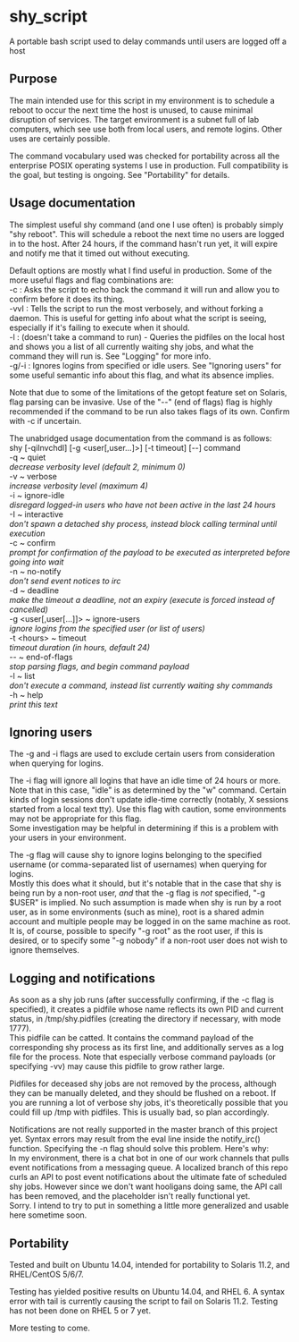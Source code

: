 # shy_script
A portable bash script used to delay commands until users are logged off a host

## Purpose
The main intended use for this script in my environment is to schedule a reboot to occur the next time the host is unused, to cause minimal disruption of services. The target environment is a subnet full of lab computers, which see use both from local users, and remote logins. Other uses are certainly possible.

The command vocabulary used was checked for portability across all the enterprise POSIX operating systems I use in production. Full compatibility is the goal, but testing is ongoing. See "Portability" for details.

## Usage documentation
The simplest useful shy command (and one I use often) is probably simply "shy reboot". This will schedule a reboot the next time no users are logged in to the host. After 24 hours, if the command hasn't run yet, it will expire and notify me that it timed out without executing.

Default options are mostly what I find useful in production. Some of the more useful flags and flag combinations are:  
-c : Asks the script to echo back the command it will run and allow you to confirm before it does its thing.  
-vvI : Tells the script to run the most verbosely, and without forking a daemon. This is useful for getting info about what the script is seeing, especially if it's failing to execute when it should.  
-l : (doesn't take a command to run) - Queries the pidfiles on the local host and shows you a list of all currently waiting shy jobs, and what the command they will run is. See "Logging" for more info.  
-g/-i : Ignores logins from specified or idle users. See "Ignoring users" for some useful semantic info about this flag, and what its absence implies.

Note that due to some of the limitations of the getopt feature set on Solaris, flag parsing can be invasive. Use of the "--" (end of flags) flag is highly recommended if the command to be run also takes flags of its own. Confirm with -c if uncertain.

The unabridged usage documentation from the command is as follows:  
shy [-qiInvchdl] [-g \<user[,user...]\>] [-t timeout] [--] command  
-q ~ quiet  
 *decrease verbosity level (default 2, minimum 0)*  
-v ~ verbose  
*increase verbosity level (maximum 4)*  
-i ~ ignore-idle  
*disregard logged-in users who have not been active in the last 24 hours*  
-I ~ interactive  
*don't spawn a detached shy process, instead block calling terminal until execution*  
-c ~ confirm  
*prompt for confirmation of the payload to be executed as interpreted before going into wait*  
-n ~ no-notify  
*don't send event notices to irc*  
-d ~ deadline  
*make the timeout a deadline, not an expiry (execute is forced instead of cancelled)*  
-g \<user[,user[...]]\> ~ ignore-users  
*ignore logins from the specified user (or list of users)*  
-t \<hours\> ~ timeout  
*timeout duration (in hours, default 24)*  
-- ~ end-of-flags  
*stop parsing flags, and begin command payload*  
-l ~ list  
*don't execute a command, instead list currently waiting shy commands*  
-h ~ help  
*print this text*

## Ignoring users
The -g and -i flags are used to exclude certain users from consideration when querying for logins.

The -i flag will ignore all logins that have an idle time of 24 hours or more. Note that in this case, "idle" is as determined by the "w" command. Certain kinds of login sessions don't update idle-time correctly (notably, X sessions started from a local text tty). Use this flag with caution, some environments may not be appropriate for this flag.  
Some investigation may be helpful in determining if this is a problem with your users in your environment.

The -g flag will cause shy to ignore logins belonging to the specified username (or comma-separated list of usernames) when querying for logins.  
Mostly this does what it should, but it's notable that in the case that shy is being run by a non-root user, *and* that the -g flag is *not* specified, "-g $USER" is implied. No such assumption is made when shy is run by a root user, as in some environments (such as mine), root is a shared admin account and multiple people may be logged in on the same machine as root.  
It is, of course, possible to specify "-g root" as the root user, if this is desired, or to specify some "-g nobody" if a non-root user does not wish to ignore themselves.

## Logging and notifications
As soon as a shy job runs (after successfully confirming, if the -c flag is specified), it creates a pidfile whose name reflects its own PID and current status, in /tmp/shy.pidfiles (creating the directory if necessary, with mode 1777).  
This pidfile can be catted. It contains the command payload of the corresponding shy process as its first line, and additionally serves as a log file for the process. Note that especially verbose command payloads (or specifying -vv) may cause this pidfile to grow rather large.

Pidfiles for deceased shy jobs are not removed by the process, although they can be manually deleted, and they should be flushed on a reboot. If you are running a lot of verbose shy jobs, it's theoretically possible that you could fill up /tmp with pidfiles. This is usually bad, so plan accordingly.

Notifications are not really supported in the master branch of this project yet. Syntax errors may result from the eval line inside the notify_irc() function. Specifying the -n flag should solve this problem. Here's why:  
In my environment, there is a chat bot in one of our work channels that pulls event notifications from a messaging queue. A localized branch of this repo curls an API to post event notifications about the ultimate fate of scheduled shy jobs. However since we don't want hooligans doing same, the API call has been removed, and the placeholder isn't really functional yet.  
Sorry. I intend to try to put in something a little more generalized and usable here sometime soon.

## Portability
Tested and built on Ubuntu 14.04, intended for portability to Solaris 11.2, and RHEL/CentOS 5/6/7.

Testing has yielded positive results on Ubuntu 14.04, and RHEL 6. A syntax error with tail is currently causing the script to fail on Solaris 11.2. Testing has not been done on RHEL 5 or 7 yet.

More testing to come.
